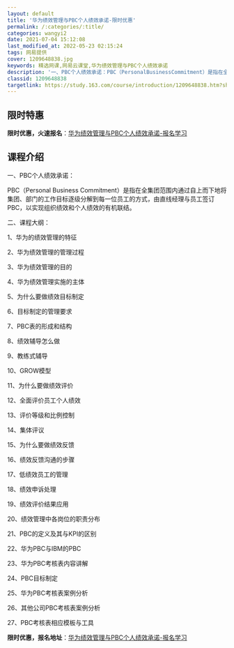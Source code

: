 ```yaml
---
layout: default
title: '华为绩效管理与PBC个人绩效承诺-限时优惠'
permalink: /:categories/:title/
categories: wangyi2
date: 2021-07-04 15:12:08
last_modified_at: 2022-05-23 02:15:24
tags: 网易提供
cover: 1209648838.jpg
keywords: 精选网课,网易云课堂,华为绩效管理与PBC个人绩效承诺
description: '一、PBC个人绩效承诺：PBC（PersonalBusinessCommitment）是指在全集团范围内通过自上而下地将'
classid: 1209648838
targetlink: https://study.163.com/course/introduction/1209648838.htm?share=1&shareId=1025206652&utm_campaign=share&utm_medium=iphoneShare&utm_source=&utm_u=1025206652
---
```


## 限时特惠

**限时优惠，火速报名**：[华为绩效管理与PBC个人绩效承诺-报名学习](https://study.163.com/course/introduction/1209648838.htm?share=1&shareId=1025206652&utm_campaign=share&utm_medium=iphoneShare&utm_source=&utm_u=1025206652)

## 课程介绍

一、PBC个人绩效承诺：

PBC（Personal Business Commitment）是指在全集团范围内通过自上而下地将集团、部门的工作目标逐级分解到每一位员工的方式，由直线经理与员工签订PBC，以实现组织绩效和个人绩效的有机联结。

二、课程大纲：

1、华为的绩效管理的特征

2、华为绩效管理的管理过程

3、华为绩效管理的目的

4、华为绩效管理实施的主体

5、为什么要做绩效目标制定

6、目标制定的管理要求

7、PBC表的形成和结构

8、绩效辅导怎么做

9、教练式辅导

10、GROW模型

11、为什么要做绩效评价

12、全面评价员工个人绩效

13、评价等级和比例控制

14、集体评议

15、为什么要做绩效反馈

16、绩效反馈沟通的步骤

17、低绩效员工的管理

18、绩效申诉处理

19、绩效评价结果应用

20、绩效管理中各岗位的职责分布

21、PBC的定义及其与KPI的区别

22、华为PBC与IBM的PBC

23、华为PBC考核表内容讲解

24、PBC目标制定

25、华为PBC考核表案例分析

26、其他公司PBC考核表案例分析

27、PBC考核表相应模板与工具

**限时优惠，报名地址**：[华为绩效管理与PBC个人绩效承诺-报名学习](https://study.163.com/course/introduction/1209648838.htm?share=1&shareId=1025206652&utm_campaign=share&utm_medium=iphoneShare&utm_source=&utm_u=1025206652)

